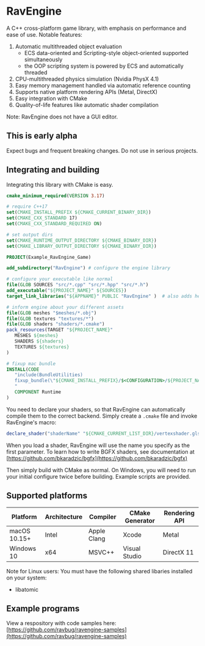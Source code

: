 # RavEngine
A C++ cross-platform game library, with emphasis on performance and ease of use. Notable features:
1. Automatic multithreaded object evaluation 
   - ECS data-oriented and Scripting-style object-oriented supported simultaneously
   - the OOP scripting system is powered by ECS and automatically threaded
2. CPU-multithreaded physics simulation (Nvidia PhysX 4.1)
3. Easy memory management handled via automatic reference counting 
4. Supports native platform rendering APIs (Metal, DirectX)
5. Easy integration with CMake
6. Quality-of-life features like automatic shader compilation

Note: RavEngine does not have a GUI editor.

## This is early alpha
Expect bugs and frequent breaking changes. Do not use in serious projects. 

## Integrating and building
Integrating this library with CMake is easy. 
```cmake
cmake_minimum_required(VERSION 3.17)

# require C++17
set(CMAKE_INSTALL_PREFIX ${CMAKE_CURRENT_BINARY_DIR})
set(CMAKE_CXX_STANDARD 17)
set(CMAKE_CXX_STANDARD_REQUIRED ON)

# set output dirs
set(CMAKE_RUNTIME_OUTPUT_DIRECTORY ${CMAKE_BINARY_DIR})
set(CMAKE_LIBRARY_OUTPUT_DIRECTORY ${CMAKE_BINARY_DIR})

PROJECT(Example_RavEngine_Game)

add_subdirectory("RavEngine") # configure the engine library

# configure your executable like normal
file(GLOB SOURCES "src/*.cpp" "src/*.hpp" "src/*.h")
add_executable("${PROJECT_NAME}" ${SOURCES})
target_link_libraries("${APPNAME}" PUBLIC "RavEngine" )  # also adds header includes

# inform engine about your different assets
file(GLOB meshes "$meshes/*.obj")
file(GLOB textures "textures/*")
file(GLOB shaders "shaders/*.cmake")
pack_resources(TARGET "${PROJECT_NAME}" 
   MESHES ${meshes}
   SHADERS ${shaders}
   TEXTURES ${textures}
)

# fixup mac bundle
INSTALL(CODE 
   "include(BundleUtilities)
   fixup_bundle(\"${CMAKE_INSTALL_PREFIX}/$<CONFIGURATION>/${PROJECT_NAME}.app\" \"\" \"\")
   " 
   COMPONENT Runtime
)
```
You need to declare your shaders, so that RavEngine can automatically compile them to the correct backend. Simply create a `.cmake` file and invoke RavEngine's macro:
```cmake
declare_shader("shaderName" "${CMAKE_CURRENT_LIST_DIR}/vertexshader.glsl" "${CMAKE_CURRENT_LIST_DIR}/fragmentshader.glsl" "${CMAKE_CURRENT_LIST_DIR}/varying.def.hlsl")
```
When you load a shader, RavEngine will use the name you specify as the first parameter. To learn how to write BGFX shaders, see documentation at [https://github.com/bkaradzic/bgfx](https://github.com/bkaradzic/bgfx)

Then simply build with CMake as normal. On Windows, you will need to run your initial configure twice before building. Example scripts are provided. 

## Supported platforms
| Platform | Architecture | Compiler | CMake Generator | Rendering API |
| --- | --- | --- | --- | --- |
| macOS 10.15+ | Intel | Apple Clang | Xcode | Metal |
| Windows 10 | x64 | MSVC++ | Visual Studio | DirectX 11 |

Note for Linux users: You must have the following shared libaries installed on your system:
- libatomic

## Example programs
View a respository with code samples here: [https://github.com/ravbug/ravengine-samples](https://github.com/ravbug/ravengine-samples)
